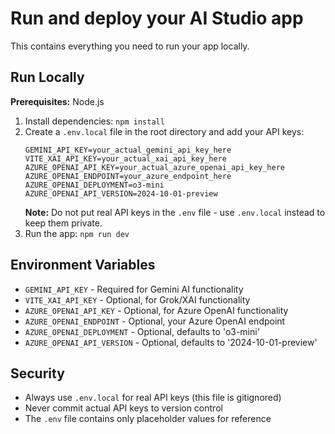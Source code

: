 # Run and deploy your AI Studio app

This contains everything you need to run your app locally.

## Run Locally

**Prerequisites:**  Node.js

1. Install dependencies:
   `npm install`
2. Create a `.env.local` file in the root directory and add your API keys:
   ```
   GEMINI_API_KEY=your_actual_gemini_api_key_here
   VITE_XAI_API_KEY=your_actual_xai_api_key_here
   AZURE_OPENAI_API_KEY=your_actual_azure_openai_api_key_here
   AZURE_OPENAI_ENDPOINT=your_azure_endpoint_here
   AZURE_OPENAI_DEPLOYMENT=o3-mini
   AZURE_OPENAI_API_VERSION=2024-10-01-preview
   ```
   **Note:** Do not put real API keys in the `.env` file - use `.env.local` instead to keep them private.
3. Run the app:
   `npm run dev`

## Environment Variables

- `GEMINI_API_KEY` - Required for Gemini AI functionality
- `VITE_XAI_API_KEY` - Optional, for Grok/XAI functionality
- `AZURE_OPENAI_API_KEY` - Optional, for Azure OpenAI functionality
- `AZURE_OPENAI_ENDPOINT` - Optional, your Azure OpenAI endpoint
- `AZURE_OPENAI_DEPLOYMENT` - Optional, defaults to 'o3-mini'
- `AZURE_OPENAI_API_VERSION` - Optional, defaults to '2024-10-01-preview'

## Security

- Always use `.env.local` for real API keys (this file is gitignored)
- Never commit actual API keys to version control
- The `.env` file contains only placeholder values for reference
